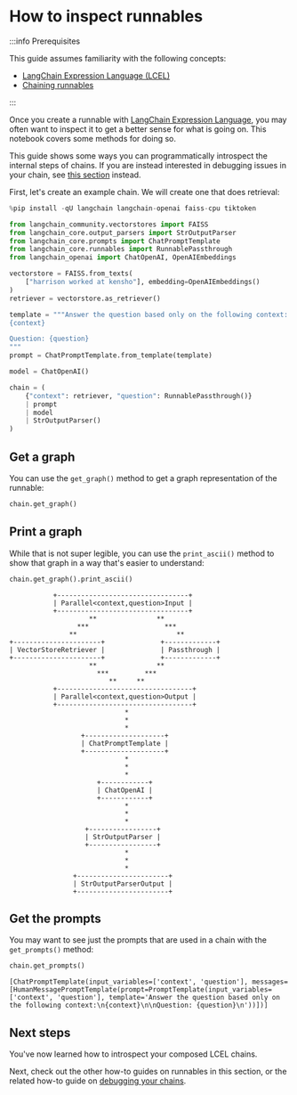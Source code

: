 # How to inspect runnables

:::info Prerequisites

This guide assumes familiarity with the following concepts:
- [LangChain Expression Language (LCEL)](/docs/concepts/lcel)
- [Chaining runnables](/docs/how_to/sequence/)

:::

Once you create a runnable with [LangChain Expression Language](/docs/concepts/lcel), you may often want to inspect it to get a better sense for what is going on. This notebook covers some methods for doing so.

This guide shows some ways you can programmatically introspect the internal steps of chains. If you are instead interested in debugging issues in your chain, see [this section](/docs/how_to/debugging) instead.

First, let's create an example chain. We will create one that does retrieval:


```python
%pip install -qU langchain langchain-openai faiss-cpu tiktoken
```


```python
from langchain_community.vectorstores import FAISS
from langchain_core.output_parsers import StrOutputParser
from langchain_core.prompts import ChatPromptTemplate
from langchain_core.runnables import RunnablePassthrough
from langchain_openai import ChatOpenAI, OpenAIEmbeddings

vectorstore = FAISS.from_texts(
    ["harrison worked at kensho"], embedding=OpenAIEmbeddings()
)
retriever = vectorstore.as_retriever()

template = """Answer the question based only on the following context:
{context}

Question: {question}
"""
prompt = ChatPromptTemplate.from_template(template)

model = ChatOpenAI()

chain = (
    {"context": retriever, "question": RunnablePassthrough()}
    | prompt
    | model
    | StrOutputParser()
)
```

## Get a graph

You can use the `get_graph()` method to get a graph representation of the runnable:


```python
chain.get_graph()
```

## Print a graph

While that is not super legible, you can use the `print_ascii()` method to show that graph in a way that's easier to understand:


```python
chain.get_graph().print_ascii()
```

               +---------------------------------+         
               | Parallel<context,question>Input |         
               +---------------------------------+         
                        **               **                
                     ***                   ***             
                   **                         **           
    +----------------------+              +-------------+  
    | VectorStoreRetriever |              | Passthrough |  
    +----------------------+              +-------------+  
                        **               **                
                          ***         ***                  
                             **     **                     
               +----------------------------------+        
               | Parallel<context,question>Output |        
               +----------------------------------+        
                                 *                         
                                 *                         
                                 *                         
                      +--------------------+               
                      | ChatPromptTemplate |               
                      +--------------------+               
                                 *                         
                                 *                         
                                 *                         
                          +------------+                   
                          | ChatOpenAI |                   
                          +------------+                   
                                 *                         
                                 *                         
                                 *                         
                       +-----------------+                 
                       | StrOutputParser |                 
                       +-----------------+                 
                                 *                         
                                 *                         
                                 *                         
                    +-----------------------+              
                    | StrOutputParserOutput |              
                    +-----------------------+              
    

## Get the prompts

You may want to see just the prompts that are used in a chain with the `get_prompts()` method:


```python
chain.get_prompts()
```




    [ChatPromptTemplate(input_variables=['context', 'question'], messages=[HumanMessagePromptTemplate(prompt=PromptTemplate(input_variables=['context', 'question'], template='Answer the question based only on the following context:\n{context}\n\nQuestion: {question}\n'))])]



## Next steps

You've now learned how to introspect your composed LCEL chains.

Next, check out the other how-to guides on runnables in this section, or the related how-to guide on [debugging your chains](/docs/how_to/debugging).


```python

```
